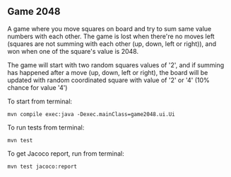 ## Game 2048

A game where you move squares on board and try to sum same value numbers with each other. The game is lost when there're no moves left (squares are not summing with each other (up, down, left or right)), and won when one of the square's value is 2048.

The game will start with two random squares values of '2', and if summing has happened after a move (up, down, left or right), the board will be updated with random coordinated square with value of '2' or '4' (10% chance for value '4')

To start from terminal:
```console
mvn compile exec:java -Dexec.mainClass=game2048.ui.Ui
```

To run tests from terminal:
```console
mvn test
```

To get Jacoco report, run from terminal:
```console
mvn test jacoco:report
```

